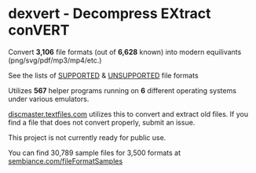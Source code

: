 # dexvert - **D**ecompress **EX**tract con**VERT**
Convert **3,106** file formats (out of **6,628** known) into modern equilivants (png/svg/pdf/mp3/mp4/etc.)

See the lists of [SUPPORTED](SUPPORTED.md) & [UNSUPPORTED](UNSUPPORTED.md) file formats

Utilizes **567** helper programs running on **6** different operating systems under various emulators.

[discmaster.textfiles.com](http://discmaster.textfiles.com/) utilizes this to convert and extract old files. If you find a file that does not convert properly, submit an issue.

This project is not currently ready for public use.

You can find 30,789 sample files for 3,500 formats at [sembiance.com/fileFormatSamples](https://sembiance.com/fileFormatSamples/)
